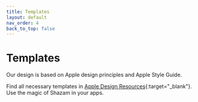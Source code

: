 ```yaml
---
title: Templates
layout: default
nav_order: 4
back_to_top: false
---
```


# Templates
Our design is based on Apple design principles and Apple Style Guide.

Find all necessary templates in [Apple Design Resources](https://developer.apple.com/design/resources/){:target="_blank"}. Use the magic of Shazam in your apps.

<!--
## Styles

- **iOS**, Android, web, desktop, **mobile**, tablet, Chrome Extension
- themes: dark, light
-->